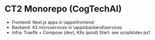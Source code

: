 ﻿# CT2 Monorepo (CogTechAI)
- Frontend: Next.js apps in \apps\frontend
- Backend: 43 microservices in \apps\backend\services
- Infra: Traefik + Compose (dev), K8s (prod)
Start: see scripts\dev.ps1
